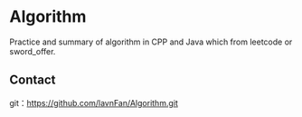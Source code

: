 # Algorithm
Practice and summary of algorithm in CPP and Java which from leetcode or sword_offer.





## Contact

git：https://github.com/lavnFan/Algorithm.git